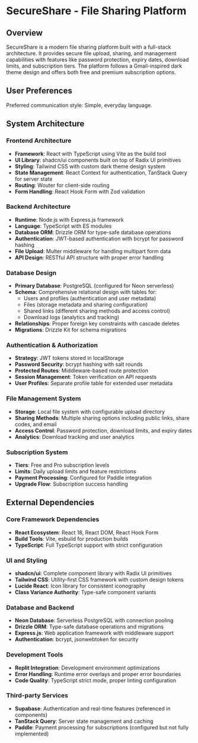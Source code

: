 # SecureShare - File Sharing Platform

## Overview

SecureShare is a modern file sharing platform built with a full-stack architecture. It provides secure file upload, sharing, and management capabilities with features like password protection, expiry dates, download limits, and subscription tiers. The platform follows a Gmail-inspired dark theme design and offers both free and premium subscription options.

## User Preferences

Preferred communication style: Simple, everyday language.

## System Architecture

### Frontend Architecture
- **Framework**: React with TypeScript using Vite as the build tool
- **UI Library**: shadcn/ui components built on top of Radix UI primitives
- **Styling**: Tailwind CSS with custom dark theme design system
- **State Management**: React Context for authentication, TanStack Query for server state
- **Routing**: Wouter for client-side routing
- **Form Handling**: React Hook Form with Zod validation

### Backend Architecture
- **Runtime**: Node.js with Express.js framework
- **Language**: TypeScript with ES modules
- **Database ORM**: Drizzle ORM for type-safe database operations
- **Authentication**: JWT-based authentication with bcrypt for password hashing
- **File Upload**: Multer middleware for handling multipart form data
- **API Design**: RESTful API structure with proper error handling

### Database Design
- **Primary Database**: PostgreSQL (configured for Neon serverless)
- **Schema**: Comprehensive relational design with tables for:
  - Users and profiles (authentication and user metadata)
  - Files (storage metadata and sharing configuration)
  - Shared links (different sharing methods and access control)
  - Download logs (analytics and tracking)
- **Relationships**: Proper foreign key constraints with cascade deletes
- **Migrations**: Drizzle Kit for schema migrations

### Authentication & Authorization
- **Strategy**: JWT tokens stored in localStorage
- **Password Security**: bcrypt hashing with salt rounds
- **Protected Routes**: Middleware-based route protection
- **Session Management**: Token verification on API requests
- **User Profiles**: Separate profile table for extended user metadata

### File Management System
- **Storage**: Local file system with configurable upload directory
- **Sharing Methods**: Multiple sharing options including public links, share codes, and email
- **Access Control**: Password protection, download limits, and expiry dates
- **Analytics**: Download tracking and user analytics

### Subscription System
- **Tiers**: Free and Pro subscription levels
- **Limits**: Daily upload limits and feature restrictions
- **Payment Processing**: Configured for Paddle integration
- **Upgrade Flow**: Subscription success handling

## External Dependencies

### Core Framework Dependencies
- **React Ecosystem**: React 18, React DOM, React Hook Form
- **Build Tools**: Vite, esbuild for production builds
- **TypeScript**: Full TypeScript support with strict configuration

### UI and Styling
- **shadcn/ui**: Complete component library with Radix UI primitives
- **Tailwind CSS**: Utility-first CSS framework with custom design tokens
- **Lucide React**: Icon library for consistent iconography
- **Class Variance Authority**: Type-safe component variants

### Database and Backend
- **Neon Database**: Serverless PostgreSQL with connection pooling
- **Drizzle ORM**: Type-safe database operations and migrations
- **Express.js**: Web application framework with middleware support
- **Authentication**: bcrypt, jsonwebtoken for security

### Development Tools
- **Replit Integration**: Development environment optimizations
- **Error Handling**: Runtime error overlays and proper error boundaries
- **Code Quality**: TypeScript strict mode, proper linting configuration

### Third-party Services
- **Supabase**: Authentication and real-time features (referenced in components)
- **TanStack Query**: Server state management and caching
- **Paddle**: Payment processing for subscriptions (configured but not fully implemented)
